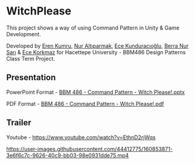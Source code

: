 # WitchPlease
This project shows a way of using Command Pattern in Unity & Game Development.

Developed by [Eren Kumru](https://github.com/ErenKumru), [Nur Altıparmak](https://github.com/n6parmak), [Ece Kunduracıoğlu](https://github.com/ecekun), [Berra Nur Sarı](https://github.com/berranursari) & [Ece Korkmaz](https://github.com/ecexe) for Hacettepe University - BBM486 Design Patterns Class Term Project.

## Presentation
PowerPoint Format - [BBM 486 - Command Pattern - Witch Please!.pptx](https://github.com/ErenKumru/WitchPlease/files/8381240/BBM.486.-.Command.Pattern.-.Witch.Please.pptx)

PDF Format - [BBM 486 - Command Pattern - Witch Please!.pdf](https://github.com/ErenKumru/WitchPlease/files/8381244/BBM.486.-.Command.Pattern.-.Witch.Please.pdf)

## Trailer
Youtube - https://www.youtube.com/watch?v=EthnD2rjWqs

https://user-images.githubusercontent.com/44412775/160853871-3e6f6c7c-9626-40c9-bb03-98e0931dde75.mp4
